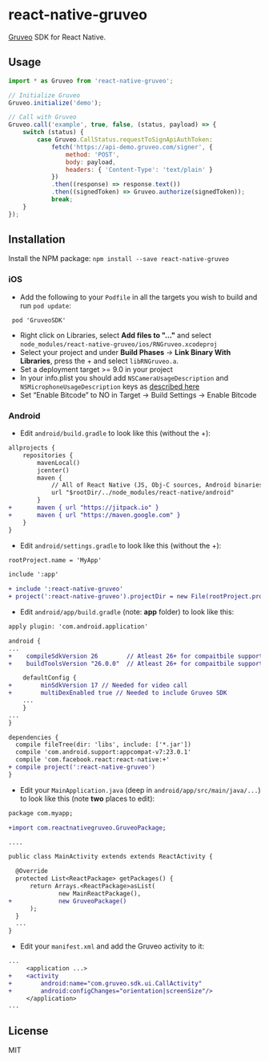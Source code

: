 # react-native-gruveo

[Gruveo](https://www.gruveo.com/) SDK for React Native. 

## Usage

```js
import * as Gruveo from 'react-native-gruveo';

// Initialize Gruveo
Gruveo.initialize('demo');

// Call with Gruveo
Gruveo.call('example', true, false, (status, payload) => {
    switch (status) {
        case Gruveo.CallStatus.requestToSignApiAuthToken:
            fetch('https://api-demo.gruveo.com/signer', {
                method: 'POST',
                body: payload,
                headers: { 'Content-Type': 'text/plain' }
            })
            .then((response) => response.text())
            .then((signedToken) => Gruveo.authorize(signedToken));
            break;
    }
});
```

## Installation

Install the NPM package: `npm install --save react-native-gruveo`

### iOS

* Add the following to your `Podfile` in all the targets you wish to build and run `pod update`:
```
 pod 'GruveoSDK' 
```
* Right click on Libraries, select **Add files to "…"** and select `node_modules/react-native-gruveo/ios/RNGruveo.xcodeproj`
* Select your project and under **Build Phases** -> **Link Binary With Libraries**, press the + and select `libRNGruveo.a`.
* Set a deployment target >= 9.0 in your project
* In your info.plist you should add `NSCameraUsageDescription` and `NSMicrophoneUsageDescription` keys as [described here](https://about.gruveo.com/developers/ios-sdk/setup-usage/)
* Set “Enable Bitcode” to NO in Target -> Build Settings -> Enable Bitcode

### Android

* Edit `android/build.gradle` to look like this (without the +):

```diff
allprojects {
    repositories {
        mavenLocal()
        jcenter()
        maven {
            // All of React Native (JS, Obj-C sources, Android binaries) is installed from npm
            url "$rootDir/../node_modules/react-native/android"
        }
+       maven { url "https://jitpack.io" }
+       maven { url "https://maven.google.com" }
    }
}
```

* Edit `android/settings.gradle` to look like this (without the +):

```diff
rootProject.name = 'MyApp'

include ':app'

+ include ':react-native-gruveo'
+ project(':react-native-gruveo').projectDir = new File(rootProject.projectDir, '../node_modules/react-native-gruveo/android')
```

* Edit `android/app/build.gradle` (note: **app** folder) to look like this: 

```diff
apply plugin: 'com.android.application'

android {
...
+    compileSdkVersion 26        // Atleast 26+ for compaitbile support compat library
+    buildToolsVersion "26.0.0"  // Atleast 26+ for compaitbile support compat library

    defaultConfig {
+        minSdkVersion 17 // Needed for video call
+        multiDexEnabled true // Needed to include Gruveo SDK
    ...
    }
...
}

dependencies {
  compile fileTree(dir: 'libs', include: ['*.jar'])
  compile 'com.android.support:appcompat-v7:23.0.1'
  compile 'com.facebook.react:react-native:+'
+ compile project(':react-native-gruveo')
}
```

* Edit your `MainApplication.java` (deep in `android/app/src/main/java/...`) to look like this (note **two** places to edit):

```diff
package com.myapp;

+import com.reactnativegruveo.GruveoPackage;

....

public class MainActivity extends extends ReactActivity {

  @Override
  protected List<ReactPackage> getPackages() {
      return Arrays.<ReactPackage>asList(
              new MainReactPackage(),
+             new GruveoPackage()
      );
  }
  ...
}
```

- Edit your `manifest.xml` and add the Gruveo activity to it:

```diff
...
     <application ...>
+    <activity
+        android:name="com.gruveo.sdk.ui.CallActivity"
+        android:configChanges="orientation|screenSize"/>
     </application>
...
```

## License

MIT
